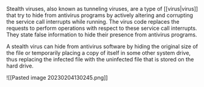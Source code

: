 Stealth viruses, also known as tunneling viruses, are a type of [[virus|virus]] that try to hide from antivirus programs by actively altering and corrupting the service call interrupts while running. The virus code replaces the requests to perform operations with respect to these service call interrupts. They state false information to hide their presence from antivirus programs.

A stealth virus can hide from antivirus software by hiding the original size of the file or temporarily placing a copy of itself in some other system drive, thus replacing the infected file with the uninfected file that is stored on the hard drive.

![[Pasted image 20230204130245.png]]